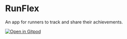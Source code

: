 # RunFlex

An app for runners to track and share their achievements.

[![Open in Gitpod](https://gitpod.io/button/open-in-gitpod.svg)](https://gitpod-redirect.herokuapp.com/)
